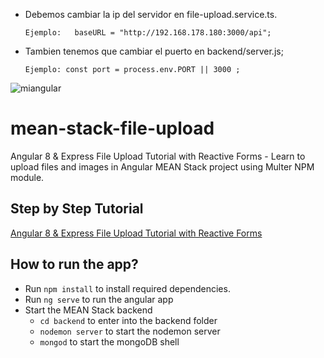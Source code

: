 * Debemos cambiar la ip del servidor en  file-upload.service.ts.

  ```Ejemplo:   baseURL = "http://192.168.178.180:3000/api";```
  
* Tambien tenemos que cambiar el puerto en backend/server.js;

  ```Ejemplo: const port = process.env.PORT || 3000 ;```


![miangular](upload.png)
# mean-stack-file-upload
Angular 8 & Express File Upload Tutorial with Reactive Forms -  Learn to upload files and images in Angular MEAN Stack project using Multer NPM module.

## Step by Step Tutorial
[Angular 8 & Express File Upload Tutorial with Reactive Forms](https://www.positronx.io/angular-8-express-file-upload-tutorial-with-reactive-forms/)

## How to run the app?
- Run `npm install` to install required dependencies.
- Run `ng serve` to run the angular app
- Start the MEAN Stack backend
  - `cd backend` to enter into the backend folder
  - `nodemon server` to start the nodemon server
  - `mongod` to start the mongoDB shell
